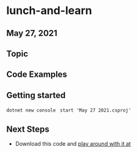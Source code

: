 # lunch-and-learn
## May 27, 2021

## Topic



## Code Examples



## Getting started

`dotnet new console `
`start 'May 27 2021.csproj'`

## Next Steps
* Download this code and [play around with it at ](https://github.com/irwinseating/lunch-and-learn)
